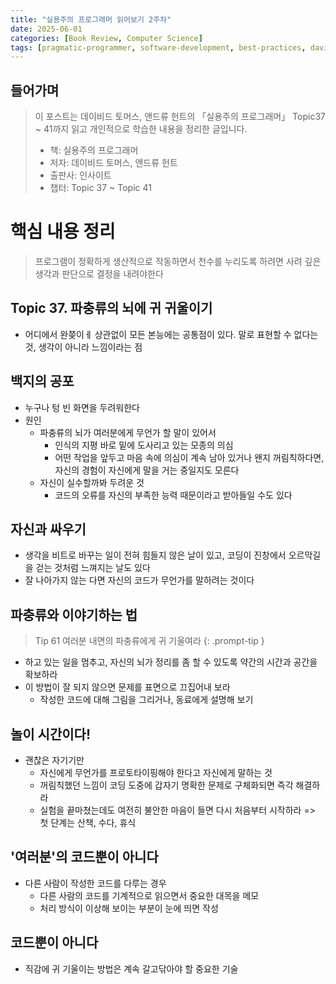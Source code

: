 ```yaml
---
title: "실용주의 프로그래머 읽어보기 2주차"
date: 2025-06-01
categories: [Book Review, Computer Science]
tags: [pragmatic-programmer, software-development, best-practices, david-thomas, andrew-hunt]
---
```


## 들어가며
> 이 포스트는 데이비드 토머스, 앤드류 헌트의 「실용주의 프로그래머」 Topic37 ~ 41까지 읽고 개인적으로 학습한 내용을 정리한 글입니다.
> - 책: 실용주의 프로그래머
> - 저자: 데이비드 토머스, 앤드류 헌트
> - 출판사: 인사이트
> - 챕터: Topic 37 ~ Topic 41

# 핵심 내용 정리
> 프로그램이 정확하게 생산적으로 작동하면서 천수를 누리도록 하려면 사려 깊은 생각과 판단으로 결정을 내려야한다
## Topic 37. 파충류의 뇌에 귀 귀울이기
- 어디에서 완쯪이ㅔ 상관없이 모든 본능에는 공통점이 있다. 말로 표현할 수 없다는 것, 생각이 아니라 느낌이라는 점

## 백지의 공포
- 누구나 텅 빈 화면을 두려워한다
- 원인
    - 파충류의 뇌가 여러분에게 무언가 할 말이 있어서
        - 인식의 지평 바로 밑에 도사리고 있는 모종의 의심
        - 어떤 작업을 앞두고 마음 속에 의심이 계속 남아 있거나 왠지 꺼림칙하다면, 자신의 경험이 자신에게 말을 거는 중일지도 모른다
    - 자신이 실수할까봐 두려운 것
        - 코드의 오류를 자신의 부족한 능력 때문이라고 받아들일 수도 있다

## 자신과 싸우기
- 생각을 비트로 바꾸는 일이 전혀 힘들지 않은 날이 있고, 코딩이 진창에서 오르막길을 걷는 것처럼 느껴지는 날도 있다
- 잘 나아가지 않는 다면 자신의 코드가 무언가를 말하려는 것이다

## 파충류와 이야기하는 법
> Tip 61 여러분 내면의 파충류에게 귀 기울여라
{: .prompt-tip }

- 하고 있는 일을 멈추고, 자신의 뇌가 정리를 좀 할 수 있도록 약간의 시간과 공간을 확보하라
- 이 방법이 잘 되지 않으면 문제를 표면으로 끄집어내 보라
    - 작성한 코드에 대해 그림을 그리거나, 동료에게 설명해 보기

## 놀이 시간이다!
- 괜찮은 자기기만
    - 자신에게 무언가를 프로토타이핑해야 한다고 자신에게 말하는 것
    - 꺼림칙했던 느낌이 코딩 도중에 갑자기 명확한 문제로 구체화되면 즉각 해결하라
    - 실험을 끝마쳤는데도 여전히 불안한 마음이 들면 다시 처음부터 시작하라 => 첫 단계는 산책, 수다, 휴식

## '여러분'의 코드뿐이 아니다
- 다른 사람이 작성한 코드를 다루는 경우
    - 다른 사람의 코드를 기계적으로 읽으면서 중요한 대목을 메모
    - 처리 방식이 이상해 보이는 부분이 눈에 띄면 작성

## 코드뿐이 아니다
- 직감에 귀 기울이는 방법은 계속 갈고닦아야 할 중요한 기술
